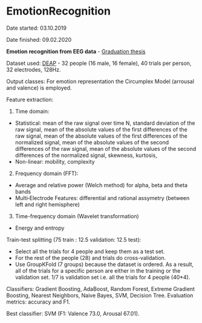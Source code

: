 # EmotionRecognition

Date started: 03.10.2019

Date finished: 09.02.2020

**Emotion recognition from EEG data** - [Graduation thesis](Diplomska_Dejan_Dichoski.pdf)

Dataset used: [DEAP](https://www.eecs.qmul.ac.uk/mmv/datasets/deap/) - 32 people (16 male, 16 female), 40 trials per person, 32 electrodes, 128Hz.

Output classes: For emotion representation the Circumplex Model (arrousal and valence) is employed.

Feature extraction:
1. Time domain:
- Statistical: mean of the raw signal over time N, standard deviation of the raw signal, mean of the absolute values of the first differences of the raw signal, mean of the absolute values of the first differences of the normalized signal, mean of the absolute values of the second differences of the raw signal, mean of the absolute values of the second differences of the normalized signal, skewness, kurtosis, 
- Non-linear: mobility, complexity
2. Frequency domain (FFT):
- Average and relative power (Welch method) for alpha, beta and theta bands
- Multi‐Electrode Features: differential and rational assymetry (between left and right hemisphere)
3. Time-frequency domain (Wavelet transformation)
- Energy and entropy

Train-test splitting (75 train : 12.5 validation: 12.5 test):
- Select all the trials for 4 people and keep them as a test set.
- For the rest of the people (28) and trials do cross-validation.
- Use GroupKFold (7 groups) because the dataset is ordered. As a result, all of the trials for a specific person are either in the training or the validation set. 1/7 is validation set i.e. all the trials for 4 people (40*4).

Classifiers: Gradient Boosting, AdaBoost, Random Forest, Extreme Gradient Boosting, Nearest Neighbors, Naive Bayes, SVM, Decision Tree.
Evaluation metrics: accuracy and F1.

Best classifier: SVM (F1: Valence 73.0, Arousal 67.01).
